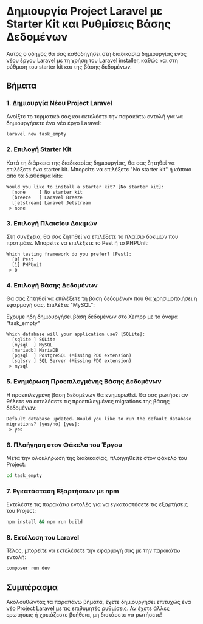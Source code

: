 # Δημιουργία Project Laravel με Starter Kit και Ρυθμίσεις Βάσης Δεδομένων

Αυτός ο οδηγός θα σας καθοδηγήσει στη διαδικασία δημιουργίας ενός νέου έργου Laravel με τη χρήση του Laravel installer, καθώς και στη ρύθμιση του starter kit και της βάσης δεδομένων.

## Βήματα

### 1. Δημιουργία Νέου Project Laravel

Ανοίξτε το τερματικό σας και εκτελέστε την παρακάτω εντολή για να δημιουργήσετε ένα νέο έργο Laravel:

```bash
laravel new task_empty
```

### 2. Επιλογή Starter Kit

Κατά τη διάρκεια της διαδικασίας δημιουργίας, θα σας ζητηθεί να επιλέξετε ένα starter kit. Μπορείτε να επιλέξετε "No starter kit" ή κάποιο από τα διαθέσιμα kits:

```
Would you like to install a starter kit? [No starter kit]:
  [none     ] No starter kit
  [breeze   ] Laravel Breeze
  [jetstream] Laravel Jetstream
 > none
```

### 3. Επιλογή Πλαισίου Δοκιμών

Στη συνέχεια, θα σας ζητηθεί να επιλέξετε το πλαίσιο δοκιμών που προτιμάτε. Μπορείτε να επιλέξετε το Pest ή το PHPUnit:

```
Which testing framework do you prefer? [Pest]:
  [0] Pest
  [1] PHPUnit
 > 0
```

### 4. Επιλογή Βάσης Δεδομένων

Θα σας ζητηθεί να επιλέξετε τη βάση δεδομένων που θα χρησιμοποιήσει η εφαρμογή σας. Επιλέξτε "MySQL":

Εχουμε ηδη δημιουργήσει βάση δεδομένων στο Xampp με το όνομα "task_empty"

```
Which database will your application use? [SQLite]:
  [sqlite ] SQLite
  [mysql  ] MySQL
  [mariadb] MariaDB
  [pgsql  ] PostgreSQL (Missing PDO extension)
  [sqlsrv ] SQL Server (Missing PDO extension)
 > mysql
```

### 5. Ενημέρωση Προεπιλεγμένης Βάσης Δεδομένων

Η προεπιλεγμένη βάση δεδομένων θα ενημερωθεί. Θα σας ρωτήσει αν θέλετε να εκτελέσετε τις προεπιλεγμένες migrations της βάσης δεδομένων:

```
Default database updated. Would you like to run the default database migrations? (yes/no) [yes]:
 > yes
```

### 6. Πλοήγηση στον Φάκελο του Έργου

Μετά την ολοκλήρωση της διαδικασίας, πλοηγηθείτε στον φάκελο του Project:

```bash
cd task_empty
```

### 7. Εγκατάσταση Εξαρτήσεων με npm

Εκτελέστε τις παρακάτω εντολές για να εγκαταστήσετε τις εξαρτήσεις του Project:

```bash
npm install && npm run build
```

### 8. Εκτέλεση του Laravel

Τέλος, μπορείτε να εκτελέσετε την εφαρμογή σας με την παρακάτω εντολή:

```bash
composer run dev
```

## Συμπέρασμα

Ακολουθώντας τα παραπάνω βήματα, έχετε δημιουργήσει επιτυχώς ένα νέο Project Laravel με τις επιθυμητές ρυθμίσεις. Αν έχετε άλλες ερωτήσεις ή χρειάζεστε βοήθεια, μη διστάσετε να ρωτήσετε!
